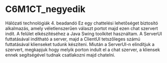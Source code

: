 # C6M1CT_negyedik
Hálózati technológiák 4. beadandó
Ez egy chattelési lehetőséget biztosító alkalmazás, amely véletlenszerűen választ portot majd ezen chat szervert indít.
A felület elkészítéséhez a Java Swing toolkitet használtam.
A ServerUI futtatásával indítható a server, majd a ClientUI tetszőleges számú futtatásával klienseket tudunk készíteni.
Miután a ServerUI-n elindítjuk a szervert, megkapjuk hogy melyik porton indult el a chat szerver, a kliensek ennek segítségével tudnak csatlakozni majd chatelni.

